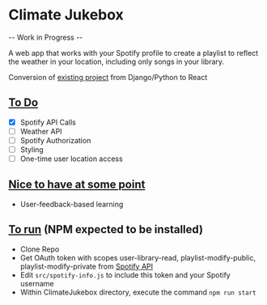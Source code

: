 # Climate Jukebox

-- Work in Progress --

A web app that works with your Spotify profile to create a playlist to reflect the weather in your location, including only songs in your library. 

Conversion of [existing project](https://github.com/eli0lson/WeatherPlaylist) from Django/Python to React

## <ins>To Do</ins>
- [x] Spotify API Calls
- [ ] Weather API
- [ ] Spotify Authorization
- [ ] Styling
- [ ] One-time user location access

## <ins>Nice to have at some point</ins>
- User-feedback-based learning

## <ins>To run</ins> (NPM expected to be installed)
- Clone Repo
- Get OAuth token with scopes user-library-read, playlist-modify-public, playlist-modify-private from [Spotify API](https://developer.spotify.com/console/get-track/)
- Edit `src/spotify-info.js` to include this token and your Spotify username
- Within ClimateJukebox directory, execute the command `npm run start`
